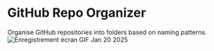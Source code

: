 # GitHub Repo Organizer
Organise GitHub repositories into folders based on naming patterns.
![Enregistrement écran GIF Jan 20 2025](https://github.com/user-attachments/assets/5e13e01c-67c9-4981-9ad1-4c37cfcb53f6)
